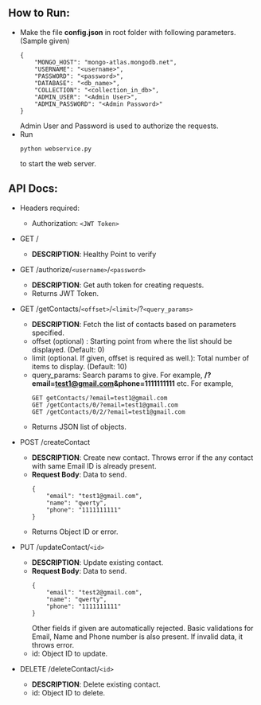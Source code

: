 ## How to Run:
- Make the file **config.json** in root folder with following parameters. (Sample given)
    ```
    {
        "MONGO_HOST": "mongo-atlas.mongodb.net",
        "USERNAME": "<username>",
        "PASSWORD": "<password>",
        "DATABASE": "<db_name>",
        "COLLECTION": "<collection_in_db>",
        "ADMIN_USER": "<Admin User>",
        "ADMIN_PASSWORD": "<Admin Password>"
    }
    ```
    Admin User and Password is used to authorize the requests.
- Run
    ```
    python webservice.py
    ```
   to start the web server.

## API Docs:
- Headers required:
  - Authorization: `<JWT Token>`

- GET /
  - **DESCRIPTION**: Healthy Point to verify

- GET /authorize/`<username>`/`<password>`
  - **DESCRIPTION**: Get auth token for creating requests.
  - Returns JWT Token.

- GET /getContacts/`<offset>`/`<limit>`/?`<query_params>`
  - **DESCRIPTION**: Fetch the list of contacts based on parameters specified.
  - offset (optional) : Starting point from where the list should be displayed. (Default: 0)
  - limit (optional. If given, offset is required as well.): Total number of items to display. (Default: 10)
  - query_params: Search params to give. For example, **/?email=test1@gmail.com&phone=1111111111** etc. For example,
    ```
    GET getContacts/?email=test1@gmail.com
    GET /getContacts/0/?email=test1@gmail.com
    GET /getContacts/0/2/?email=test1@gmail.com
    ```
  - Returns JSON list of objects.

- POST /createContact
  - **DESCRIPTION**: Create new contact. Throws error if the any contact with same Email ID is already present.
  - **Request Body**: Data to send.
    ```
    {
        "email": "test1@gmail.com",
        "name": "qwerty",
        "phone": "1111111111"
    }
    ```
  - Returns Object ID or error.

- PUT /updateContact/`<id>`
  - **DESCRIPTION**: Update existing contact.
  - **Request Body**: Data to send.
    ```
    {
        "email": "test2@gmail.com",
        "name": "qwerty",
        "phone": "1111111111"
    }
    ```
    Other fields if given are automatically rejected. Basic validations for Email, Name and Phone number is also present. If invalid data, it throws error.
  - id: Object ID to update.

- DELETE /deleteContact/`<id>`
  - **DESCRIPTION**: Delete existing contact.
  - id: Object ID to delete.
